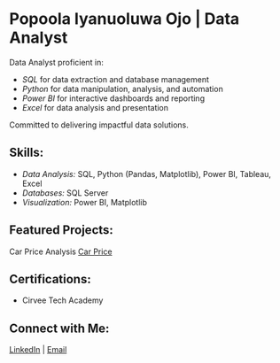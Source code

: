 # Popoola Iyanuoluwa Ojo | Data Analyst

Data Analyst proficient in:

- *SQL* for data extraction and database management  
- *Python* for data manipulation, analysis, and automation  
- *Power BI* for interactive dashboards and reporting  
- *Excel* for data analysis and presentation  

Committed to delivering impactful data solutions.

##  Skills:

- *Data Analysis:* SQL, Python (Pandas, Matplotlib), Power BI, Tableau, Excel  
- *Databases:* SQL Server  
- *Visualization:* Power BI, Matplotlib  

##  Featured Projects:
Car Price Analysis [Car Price]()

##  Certifications:

- Cirvee Tech Academy  

##  Connect with Me:

[LinkedIn](https://www.linkedin.com/in/popoola-iyanuoluwa-817901336/) | [Email](Olaniyipopoola18@gmail.com)
